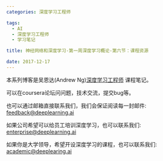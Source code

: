 ```yaml
---
categories: 深度学习工程师

tags: 
  - AI
  - 深度学习工程师
  - 学习笔记

title: 神经网络和深度学习-第一周深度学习概论-第六节：课程资源

date: 2017-12-17
---
```


本系列博客是吴恩达(Andrew Ng)[深度学习工程师](http://mooc.study.163.com/smartSpec/detail/1001319001.htm) 课程笔记。

可以在coursera论坛问问题，技术交流，提交bug等。

也可以通过邮箱直接联系我们，我们会保证阅读每一封邮件: feedback@deeplearning.ai

如果公司希望可以给员工培训深度学习，也可以联系我们: enterprise@deeplearning.ai

如果你是大学领导，希望开设深度学习的课程，也可以联系我们: academic@deeplearing.ai
